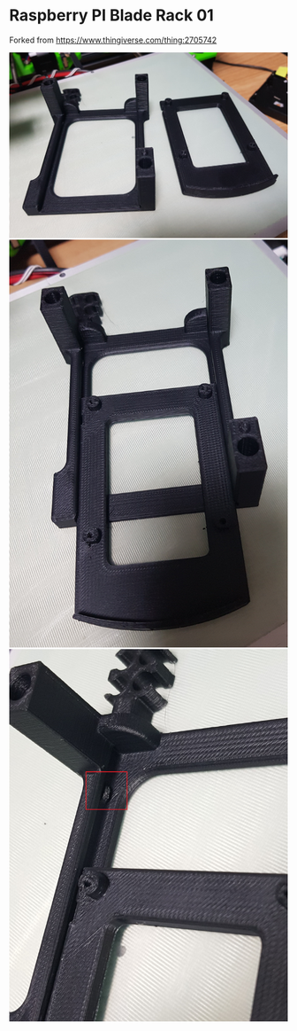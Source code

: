 # Raspberry PI Blade Rack 01

Forked from https://www.thingiverse.com/thing:2705742

![Picture01](./docs/picture_01.jpg)
![Picture02](./docs/picture_02.jpg)
![Picture03](./docs/picture_03.jpg)

